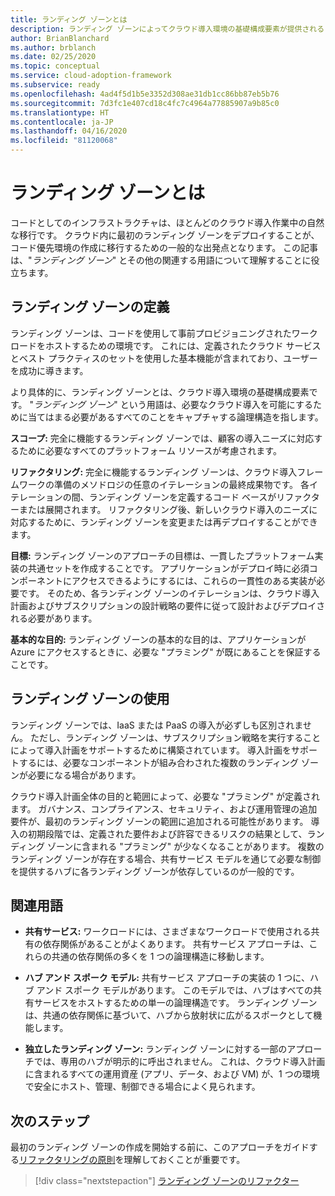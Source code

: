 ```yaml
---
title: ランディング ゾーンとは
description: ランディング ゾーンによってクラウド導入環境の基礎構成要素が提供されるしくみについて説明します。
author: BrianBlanchard
ms.author: brblanch
ms.date: 02/25/2020
ms.topic: conceptual
ms.service: cloud-adoption-framework
ms.subservice: ready
ms.openlocfilehash: 4ad4f5d1b5e3352d308ae31db1cc86bb87eb5b76
ms.sourcegitcommit: 7d3fc1e407cd18c4fc7c4964a77885907a9b85c0
ms.translationtype: HT
ms.contentlocale: ja-JP
ms.lasthandoff: 04/16/2020
ms.locfileid: "81120068"
---
```

<!-- markdownlint-disable MD026 -->

# <a name="what-is-a-landing-zone"></a>ランディング ゾーンとは

コードとしてのインフラストラクチャは、ほとんどのクラウド導入作業中の自然な移行です。 クラウド内に最初のランディング ゾーンをデプロイすることが、コード優先環境の作成に移行するための一般的な出発点となります。 この記事は、"_ランディング ゾーン_" とその他の関連する用語について理解することに役立ちます。

## <a name="landing-zone-definition"></a>ランディング ゾーンの定義

ランディング ゾーンは、コードを使用して事前プロビジョニングされたワークロードをホストするための環境です。 これには、定義されたクラウド サービスとベスト プラクティスのセットを使用した基本機能が含まれており、ユーザーを成功に導きます。

より具体的に、ランディング ゾーンとは、クラウド導入環境の基礎構成要素です。 "_ランディング ゾーン_" という用語は、必要なクラウド導入を可能にするために当てはまる必要があるすべてのことをキャプチャする論理構造を指します。

**スコープ:** 完全に機能するランディング ゾーンでは、顧客の導入ニーズに対応するために必要なすべてのプラットフォーム リソースが考慮されます。

**リファクタリング:** 完全に機能するランディング ゾーンは、クラウド導入フレームワークの準備のメソドロジの任意のイテレーションの最終成果物です。 各イテレーションの間、ランディング ゾーンを定義するコード ベースがリファクターまたは展開されます。 リファクタリング後、新しいクラウド導入のニーズに対応するために、ランディング ゾーンを変更または再デプロイすることができます。

**目標:** ランディング ゾーンのアプローチの目標は、一貫したプラットフォーム実装の共通セットを作成することです。 アプリケーションがデプロイ時に必須コンポーネントにアクセスできるようにするには、これらの一貫性のある実装が必要です。 そのため、各ランディング ゾーンのイテレーションは、クラウド導入計画およびサブスクリプションの設計戦略の要件に従って設計およびデプロイされる必要があります。

**基本的な目的:** ランディング ゾーンの基本的な目的は、アプリケーションが Azure にアクセスするときに、必要な "プラミング" が既にあることを保証することです。

## <a name="landing-zone-usage"></a>ランディング ゾーンの使用

ランディング ゾーンでは、IaaS または PaaS の導入が必ずしも区別されません。 ただし、ランディング ゾーンは、サブスクリプション戦略を実行することによって導入計画をサポートするために構築されています。 導入計画をサポートするには、必要なコンポーネントが組み合わされた複数のランディング ゾーンが必要になる場合があります。

クラウド導入計画全体の目的と範囲によって、必要な "プラミング" が定義されます。 ガバナンス、コンプライアンス、セキュリティ、および運用管理の追加要件が、最初のランディング ゾーンの範囲に追加される可能性があります。 導入の初期段階では、定義された要件および許容できるリスクの結果として、ランディング ゾーンに含まれる "プラミング" が少なくなることがあります。 複数のランディング ゾーンが存在する場合、共有サービス モデルを通じて必要な制御を提供するハブに各ランディング ゾーンが依存しているのが一般的です。

## <a name="related-terms"></a>関連用語

- **共有サービス:** ワークロードには、さまざまなワークロードで使用される共有の依存関係があることがよくあります。 共有サービス アプローチは、これらの共通の依存関係の多くを 1 つの論理構造に移動します。

- **ハブ アンド スポーク モデル:** 共有サービス アプローチの実装の 1 つに、ハブ アンド スポーク モデルがあります。 このモデルでは、ハブはすべての共有サービスをホストするための単一の論理構造です。 ランディング ゾーンは、共通の依存関係に基づいて、ハブから放射状に広がるスポークとして機能します。

- **独立したランディング ゾーン:** ランディング ゾーンに対する一部のアプローチでは、専用のハブが明示的に呼出されません。 これは、クラウド導入計画に含まれるすべての運用資産 (アプリ、データ、および VM) が、1 つの環境で安全にホスト、管理、制御できる場合によく見られます。

## <a name="next-steps"></a>次のステップ

最初のランディング ゾーンの作成を開始する前に、このアプローチをガイドする[リファクタリングの原則](./refactor.md)を理解しておくことが重要です。

> [!div class="nextstepaction"]
> [ランディング ゾーンのリファクター](./refactor.md)
